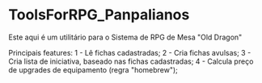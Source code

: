 # ToolsForRPG_Panpalianos

Este aqui é um utilitário para o Sistema de RPG de Mesa "Old Dragon"

Principais features:
  1 - Lê fichas cadastradas;
  2 - Cria fichas avulsas;
  3 - Cria lista de iniciativa, baseado nas fichas cadastradas;
  4 - Calcula preço de upgrades de equipamento (regra "homebrew");
